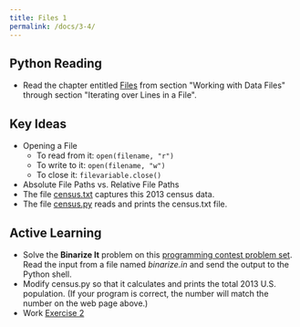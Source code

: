```yaml
---
title: Files 1
permalink: /docs/3-4/
---
```


## Python Reading
- Read the chapter entitled [Files](https://runestone.academy/ns/books/published/thinkcspy/Files/toctree.html) from section "Working with Data Files" through section "Iterating over Lines in a File".

## Key Ideas
- Opening a File
  - To read from it: `open(filename, "r")`
  - To write to it: `open(filename, "w")`
  - To close it: `filevariable.close()`
- Absolute File Paths vs. Relative File Paths
- The file [census.txt](../lessons/code/census.txt) captures this 2013 census data.
- The file [census.py](../lessons/code/census.py) reads and prints the census.txt file.

## Active Learning
- Solve the **Binarize It** problem on this [programming contest problem set](../lessons/code/ucfcontest.pdf). Read the input from a file named *binarize.in* and send the output to the Python shell.
- Modify census.py so that it calculates and prints the total 2013 U.S. population. (If your program is correct, the number will match the number on the web page above.)
- Work [Exercise 2](https://runestone.academy/ns/books/published/thinkcspy/Files/Exercises.html)